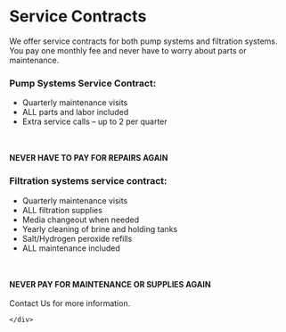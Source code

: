 <script src="{{ '/js/collapsible.js?v=' | append: site.github.build_revision | relative_url }}"></script>

<div id="root">
    <div id="serviceContracts">
        <h1 class="serviceContracts-header">Service Contracts</h1>
        <div>
            We offer service contracts for both pump systems and filtration systems.  You pay one monthly fee and never have to worry about parts or maintenance.
            <div id = "list">
                <h3>Pump Systems Service Contract:</h3>
                <ul>
                    <li>Quarterly maintenance visits</li>
                    <li>ALL parts and labor included</li>
                    <li>Extra service calls – up to 2 per quarter</li>
                </ul>
                <br>
                <br>
                <b>NEVER HAVE TO PAY FOR REPAIRS AGAIN</b>
            </div>
            <div id = "list">
                <h3>Filtration systems service contract:</h3>
                <ul>
                    <li>Quarterly maintenance visits</li>
                    <li>ALL filtration supplies</li>
                    <li>Media changeout when needed</li>
                    <li>Yearly cleaning of brine and holding tanks</li>
                    <li>Salt/Hydrogen peroxide refills</li>
                    <li>ALL maintenance included</li>
                </ul>
                <br>
                <br>
                <b>NEVER PAY FOR MAINTENANCE OR SUPPLIES AGAIN</b>
            </div>
            <br>
            <a>Contact Us for more information.</a>
        </div>
        
    </div>
</div>
